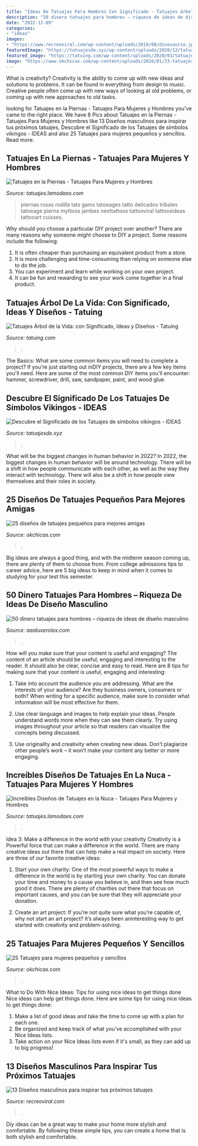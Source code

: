 ```yaml
---
title: "Ideas De Tatuajes Para Hombres Con Significado - Tatuajes árbol De La Vida: Con Significado, Ideas Y Diseños"
description: "50 dinero tatuajes para hombres – riqueza de ideas de diseño masculino"
date: "2022-12-09"
categories:
- "ideas"
images:
- "https://www.recreoviral.com/wp-content/uploads/2018/08/dinosaurio.jpg"
featuredImage: "https://tatuajesde.xyz/wp-content/uploads/2020/12/tatuajes-vikingos-8.jpg"
featured_image: "https://tatuing.com/wp-content/uploads/2020/03/tatuajes-arbol-de-la-vida-pierna.jpg"
image: "https://www.okchicas.com/wp-content/uploads/2016/01/33-tatuajes-sólo-para-mejores-amigas-6-700x700.jpg"
---
```



What is creativity?
Creativity is the ability to come up with new ideas and solutions to problems. It can be found in everything from design to music. Creative people often come up with new ways of looking at old problems, or coming up with new approaches to old tasks.

	

		
looking for Tatuajes en la Piernas - Tatuajes Para Mujeres y Hombres you've came to the right place. We have 8 Pics about Tatuajes en la Piernas - Tatuajes Para Mujeres y Hombres like 13 Diseños masculinos para inspirar tus próximos tatuajes, Descubre el Significado de los Tatuajes de símbolos vikingos - IDEAS and also 25 Tatuajes para mujeres pequeños y sencillos. Read more:
		
    
## Tatuajes En La Piernas - Tatuajes Para Mujeres Y Hombres

<img loading=lazy src="http://tatuajes.lamodaes.com/wp-content/uploads/2017/10/Tatuajes-en-Piernas-7.jpg" onerror="this.onerror=null;this.src='https://tse3.mm.bing.net/th?id=OIP.juKOHeAs5g7bYMw68Rll5AHaI4&amp;pid=15.1';" alt="Tatuajes en la Piernas - Tatuajes Para Mujeres y Hombres">

_Source: tatuajes.lamodaes.com_

>piernas rosas rodilla tats gams tatoeages tatto delicados tribales tatoeage pierna myttoos jambes nexttattoos tattooviral tattoosideas tattooart cuisses. 

	

Why should you choose a particular DIY project over another?
There are many reasons why someone might choose to DIY a project. Some reasons include the following: 
1) It is often cheaper than purchasing an equivalent product from a store.
2) It is more challenging and time-consuming than relying on someone else to do the job.
3) You can experiment and learn while working on your own project.
4) It can be fun and rewarding to see your work come together in a final product.

    
## Tatuajes Árbol De La Vida: Con Significado, Ideas Y Diseños - Tatuing

<img loading=lazy src="https://tatuing.com/wp-content/uploads/2020/03/tatuajes-arbol-de-la-vida-pierna.jpg" onerror="this.onerror=null;this.src='https://tse3.mm.bing.net/th?id=OIP.Yxo2us3BKQVZL5aHb3xHDAHaFJ&amp;pid=15.1';" alt="Tatuajes Árbol de la Vida: con Significado, Ideas y Diseños - Tatuing">

_Source: tatuing.com_

>. 

	

The Basics: What are some common items you will need to complete a project?
If you're just starting out inDIY projects, there are a few key items you'll need. Here are some of the most common DIY items you'll encounter: hammer, screwdriver, drill, saw, sandpaper, paint, and wood glue.

    
## Descubre El Significado De Los Tatuajes De Símbolos Vikingos - IDEAS

<img loading=lazy src="https://tatuajesde.xyz/wp-content/uploads/2020/12/tatuajes-vikingos-8.jpg" onerror="this.onerror=null;this.src='https://tse4.mm.bing.net/th?id=OIP.UVQz3paLGFh0w9AkfnCCdAHaI0&amp;pid=15.1';" alt="Descubre el Significado de los Tatuajes de símbolos vikingos - IDEAS">

_Source: tatuajesde.xyz_

>. 

	

What will be the biggest changes in human behavior in 2022?
In 2022, the biggest changes in human behavior will be around technology. There will be a shift in how people communicate with each other, as well as the way they interact with technology. There will also be a shift in how people view themselves and their roles in society.

    
## 25 Diseños De Tatuajes Pequeños Para Mejores Amigas

<img loading=lazy src="https://www.okchicas.com/wp-content/uploads/2016/01/33-tatuajes-sólo-para-mejores-amigas-6-700x700.jpg" onerror="this.onerror=null;this.src='https://tse4.mm.bing.net/th?id=OIP.yGJ6Df2uu0SXCDHbZxoztAHaHa&amp;pid=15.1';" alt="25 diseños de tatuajes pequeños para mejores amigas">

_Source: okchicas.com_

>. 

	

Big ideas are always a good thing, and with the midterm season coming up, there are plenty of them to choose from. From college admissions tips to career advice, here are 5 big ideas to keep in mind when it comes to studying for your test this semester.

    
## 50 Dinero Tatuajes Para Hombres – Riqueza De Ideas De Diseño Masculino

<img loading=lazy src="https://aaaluxerolex.com/images/50_money_tattoos_for_men_-_wealth_of_masculine_design_ideas_30.jpg" onerror="this.onerror=null;this.src='https://tse3.mm.bing.net/th?id=OIP.I7bL42FY5srkZJZ3n6zENAHaHa&amp;pid=15.1';" alt="50 dinero tatuajes para hombres – riqueza de ideas de diseño masculino">

_Source: aaaluxerolex.com_

>. 

	

How will you make sure that your content is useful and engaging?
The content of an article should be useful, engaging and interesting to the reader. It should also be clear, concise and easy to read. Here are 8 tips for making sure that your content is useful, engaging and interesting:
1. Take into account the audience you are addressing. What are the interests of your audience? Are they business owners, consumers or both? When writing for a specific audience, make sure to consider what information will be most effective for them.

2. Use clear language and images to help explain your ideas. People understand words more when they can see them clearly. Try using images throughout your article so that readers can visualize the concepts being discussed.

3. Use originality and creativity when creating new ideas. Don’t plagiarize other people’s work – it won’t make your content any better or more engaging.

    
## Increíbles Diseños De Tatuajes En La Nuca - Tatuajes Para Mujeres Y Hombres

<img loading=lazy src="http://tatuajes.lamodaes.com/wp-content/uploads/2017/06/tatuajes-en-la-nuca-15.jpg" onerror="this.onerror=null;this.src='https://tse4.mm.bing.net/th?id=OIP.wb0xm1CAX2NGUoI5mx7wlAHaFj&amp;pid=15.1';" alt="Increíbles Diseños de Tatuajes en la Nuca - Tatuajes Para Mujeres y Hombres">

_Source: tatuajes.lamodaes.com_

>. 

	

Idea 3: Make a difference in the world with your creativity
Creativity is a Powerful force that can make a difference in the world. There are many creative ideas out there that can help make a real impact on society. Here are three of our favorite creative ideas:
1. Start your own charity: One of the most powerful ways to make a difference in the world is by starting your own charity. You can donate your time and money to a cause you believe in, and then see how much good it does. There are plenty of charities out there that focus on important causes, and you can be sure that they will appreciate your donation.

2. Create an art project: If you’re not quite sure what you’re capable of, why not start an art project? It’s always been aninteresting way to get started with creativity and problem-solving.

    
## 25 Tatuajes Para Mujeres Pequeños Y Sencillos

<img loading=lazy src="https://www.okchicas.com/wp-content/uploads/2015/02/tatuajes-sencillos-para-mujer-12.jpg" onerror="this.onerror=null;this.src='https://tse2.mm.bing.net/th?id=OIP.3OgADdOjYYDFfgtRzQwQJgAAAA&amp;pid=15.1';" alt="25 Tatuajes para mujeres pequeños y sencillos">

_Source: okchicas.com_

>. 

	

What to Do With Nice Ideas: Tips for using nice ideas to get things done
Nice ideas can help get things done. Here are some tips for using nice ideas to get things done: 
1. Make a list of good ideas and take the time to come up with a plan for each one.
2. Be organized and keep track of what you've accomplished with your Nice Ideas lists.
3. Take action on your Nice Ideas lists even if it's small, as they can add up to big progress!

    
## 13 Diseños Masculinos Para Inspirar Tus Próximos Tatuajes

<img loading=lazy src="https://www.recreoviral.com/wp-content/uploads/2018/08/dinosaurio.jpg" onerror="this.onerror=null;this.src='https://tse3.mm.bing.net/th?id=OIP.i32q59I47BkjX9NeaJlYwgHaHa&amp;pid=15.1';" alt="13 Diseños masculinos para inspirar tus próximos tatuajes">

_Source: recreoviral.com_

>. 

	

Diy ideas can be a great way to make your home more stylish and comfortable. By following these simple tips, you can create a home that is both stylish and comfortable.

